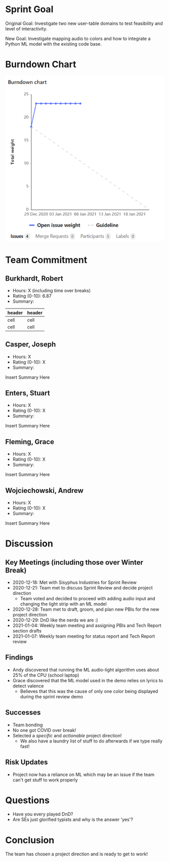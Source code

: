 # Sprint Goal

Original Goal: Investigate two new user-table domains to test feasibility and level of interactivity.

New Goal: Investigate mapping audio to colors and how to integrate a Python ML model with the existing code base.

# Burndown Chart

![image](uploads/d49d9bad9fef2ec3e917db958913b1ac/image.png)

# Team Commitment

## Burkhardt, Robert
* Hours: X (including time over breaks)
* Rating (0-10): 6.87
* Summary:

| header | header |
| ------ | ------ |
| cell | cell |
| cell | cell |

## Casper, Joseph
* Hours: X
* Rating (0-10): X
* Summary:

Insert Summary Here

## Enters, Stuart
* Hours: X
* Rating (0-10): X
* Summary:

Insert Summary Here

## Fleming, Grace
* Hours: X
* Rating (0-10): X
* Summary:

Insert Summary Here

## Wojciechowski, Andrew
* Hours: X
* Rating (0-10): X
* Summary:

Insert Summary Here

# Discussion

## Key Meetings (including those over Winter Break)
* 2020-12-18: Met with Sisyphus Industries for Sprint Review
* 2020-12-21: Team met to discuss Sprint Review and decide project direction
    * Team voted and decided to proceed with adding audio input and changing the light strip with an ML model
* 2020-12-28: Team met to draft, groom, and plan new PBIs for the new project direction
* 2020-12-29: DnD like the nerds we are :) 
* 2021-01-04: Weekly team meeting and assigning PBIs and Tech Report section drafts
* 2021-01-07: Weekly team meeting for status report and Tech Report review

## Findings
* Andy discovered that running the ML audio-light algorithm uses about 25% of the CPU (school laptop)
* Grace discovered that the ML model used in the demo relies on lyrics to detect valence
    * Believes that this was the cause of only one color being displayed during the sprint review demo

## Successes
* Team bonding
* No one got COVID over break!
* Selected a _specific_ and _actionable_ project direction!
    * We also have a laundry list of stuff to do afterwards if we type really fast!

## Risk Updates
* Project now has a reliance on ML which may be an issue if the team can't get stuff to work properly

# Questions
* Have you every played DnD?
* Are SEs just glorified typists and why is the answer 'yes'?

# Conclusion

The team has chosen a project direction and is ready to get to work!